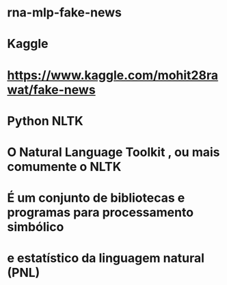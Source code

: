 # rna-mlp-fake-news

# Kaggle
# https://www.kaggle.com/mohit28rawat/fake-news

# Python NLTK
# O Natural Language Toolkit , ou mais comumente o NLTK
# É um conjunto de bibliotecas e programas para processamento simbólico 
# e estatístico da linguagem natural (PNL)
